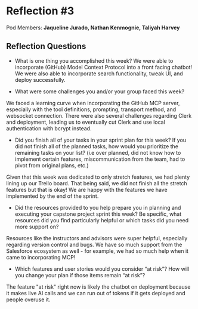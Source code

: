 # Reflection #3

Pod Members: **Jaqueline Jurado, Nathan Kenmognie, Taliyah Harvey**

## Reflection Questions

* What is one thing you accomplished this week?
  We were able to incorporate (GitHub) Model Context Protocol into a front facing chatbot! We were also able to incorporate search functionality, tweak UI, and deploy successfully.

* What were some challenges you and/or your group faced this week?

 We faced a learning curve when incorporating the GitHub MCP server, especially with the tool definitions, prompting, transport method, and websocket connection. There were also several challenges regarding Clerk and deployment, leading us to eventually cut Clerk and use local authentication with bcrypt instead.

* Did you finish all of your tasks in your sprint plan for this week? If you did not finish all of the planned tasks, how would you prioritize the remaining tasks on your list?  (i.e over planned, did not know how to implement certain features, miscommunication from the team, had to pivot from original plans, etc.)

 Given that this week was dedicated to only stretch features, we had plenty lining up our Trello board. That being said, we did not finish all the stretch features but that is okay! We are happy with the features we have implemented by the end of the sprint.

* Did the resources provided to you help prepare you in planning and executing your capstone project sprint this week? Be specific, what resources did you find particularly helpful or which tasks did you need more support on?

 Resources like the instructors and advisors were super helpful, especially regarding version control and bugs. We have so much support from the Salesforce ecosystem as well - for example, we had so much help when it came to incorporating MCP!

* Which features and user stories would you consider “at risk”? How will you change your plan if those items remain “at risk”?

 The feature "at risk" right now is likely the chatbot on deployment because it makes live AI calls and we can run out of tokens if it gets deployed and people overuse it.
